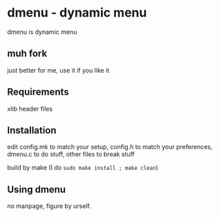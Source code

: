 # dmenu - dynamic menu

dmenu is dynamic menu

## muh fork

just better for me, use it if you like it

## Requirements

xlib header files

## Installation

edit config.mk to match your setup, config.h to match your preferences, dmenu.c
to do stuff, other files to break stuff

build by make (I do `sudo make install ; make clean`)

## Using dmenu

no manpage, figure by urself.
